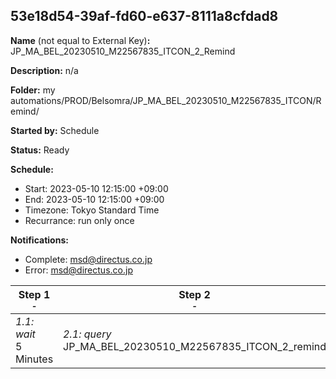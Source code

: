 ## 53e18d54-39af-fd60-e637-8111a8cfdad8

**Name** (not equal to External Key)**:** JP_MA_BEL_20230510_M22567835_ITCON_2_Remind

**Description:** n/a

**Folder:** my automations/PROD/Belsomra/JP_MA_BEL_20230510_M22567835_ITCON/Remind/

**Started by:** Schedule

**Status:** Ready

**Schedule:**

* Start: 2023-05-10 12:15:00 +09:00
* End: 2023-05-10 12:15:00 +09:00
* Timezone: Tokyo Standard Time
* Recurrance: run only once

**Notifications:**

* Complete: msd@directus.co.jp
* Error: msd@directus.co.jp

| Step 1<br>_<small>-</small>_ | Step 2<br>_<small>-</small>_ | Step 3<br>_<small>-</small>_ |
| --- | --- | --- |
| _1.1: wait_<br>5 Minutes | _2.1: query_<br>JP_MA_BEL_20230510_M22567835_ITCON_2_remind | _3.1: emailSend_<br>JP_MA_BEL_20230510_M22567835_ITCON_2_remind |
